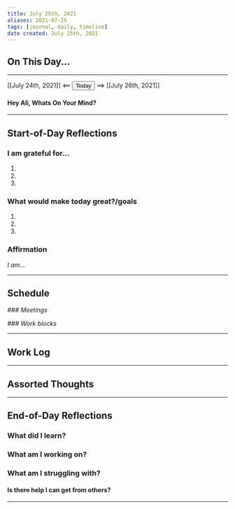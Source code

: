 ```yaml
---
title: July 25th, 2021
aliases: 2021-07-25
tags: [journal, daily, timeline]
date created: July 25th, 2021
---
```


## On This Day...
---

[[July 24th, 2021]] <== <button class="date_button_today">Today</button> ==> [[July 26th, 2021]]

#### Hey Ali, Whats On Your Mind? 


---
## Start-of-Day Reflections

### I am grateful for...
1.
2.
3.

### What would make today great?/goals

1.
2.
3.

### Affirmation
_I am..._

---

## Schedule

*### Meetings*

*### Work blocks*

--- 

## Work Log

---

## Assorted Thoughts

---

## End-of-Day Reflections

### What did I learn?

### What am I working on?

### What am I struggling with?
#### Is there help I can get from others?

---





